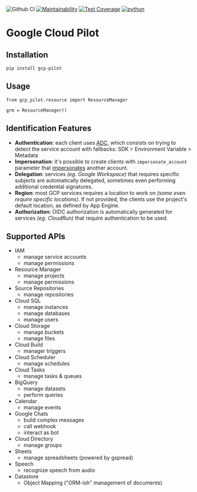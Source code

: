 ![Github CI](https://github.com/flamingo-run/gcp-pilot/workflows/Github%20CI/badge.svg)
[![Maintainability](https://api.codeclimate.com/v1/badges/0e03784af54dab4a7ebe/maintainability)](https://codeclimate.com/github/flamingo-run/gcp-pilot/maintainability)
[![Test Coverage](https://api.codeclimate.com/v1/badges/0e03784af54dab4a7ebe/test_coverage)](https://codeclimate.com/github/flamingo-run/gcp-pilot/test_coverage)
[![python](https://img.shields.io/badge/python-3.8-blue.svg)]()

# Google Cloud Pilot

## Installation

`pip install gcp-pilot`

## Usage

```
from gcp_pilot.resource import ResourceManager

grm = ResourceManager()
```

## Identification Features

- **Authentication**: each client uses [ADC](https://cloud.google.com/docs/authentication/production#automatically),
which consists on trying to detect the service account with fallbacks: SDK > Environment Variable > Metadata
- **Impersonation**: it's possible to create clients with ``impersonate_account`` parameter that [impersonates](https://cloud.google.com/iam/docs/impersonating-service-accounts#allow-impersonation) another account.
- **Delegation**: services _(eg. Google Workspace)_ that requires specific subjects are automatically delegated, sometimes even performing additional credential signatures.
- **Region**: most GCP services requires a location to work on *(some even require specific locations)*. If not provided, the clients use the project's default location, as defined by App Engine.
- **Authorization**: OIDC authorization is automatically generated for services *(eg. CloudRun)* that require authentication to be used.

## Supported APIs

- IAM
   - manage service accounts
   - manage permissions
- Resource Manager
   - manage projects
   - manage permissions
- Source Repositories
   - manage repositories
- Cloud SQL
   - manage instances
   - manage databases
   - manage users
- Cloud Storage
   - manage buckets
   - manage files
- Cloud Build
   - manager triggers
- Cloud Scheduler
   - manage schedules
- Cloud Tasks
   - manage tasks & queues
- BigQuery
   - manage datasets
   - perform queries
- Calendar
   - manage events
- Google Chats
   - build complex messages
   - call webhook
   - interact as bot
- Cloud Directory
   - manage groups
- Sheets
   - manage spreadsheets (powered by gspread)
- Speech
   - recognize speech from audio
- Datastore
   - Object Mapping ("ORM-ish" management of documents)
